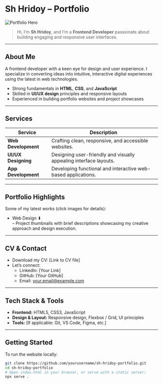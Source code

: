# Sh Hridoy – Portfolio

![Portfolio Hero](hero.jpg)

> Hi, I’m **Sh Hridoy**, and I’m a **Frontend Developer** passionate about building engaging and responsive user interfaces.

---

##  About Me

A frontend developer with a keen eye for design and user experience. I specialize in converting ideas into intuitive, interactive digital experiences using the latest in web technologies.

- Strong fundamentals in **HTML**, **CSS**, and **JavaScript**
- Skilled in **UI/UX design** principles and responsive layouts
- Experienced in building portfolio websites and project showcases

---

##  Services

| Service              | Description                                                                 |
|----------------------|-----------------------------------------------------------------------------|
| **Web Development**  | Crafting clean, responsive, and accessible websites.                        |
| **UI/UX Designing**  | Designing user-friendly and visually appealing interface layouts.           |
| **App Development**  | Developing functional and interactive web-based applications.               |

---

##  Portfolio Highlights

Some of my latest works (click images for details):

- Web Design ⬇  
  – Project thumbnails with brief descriptions showcasing my creative approach and design execution.

---

##  CV & Contact

- Download my CV: [Link to CV file]  
- Let’s connect:
  - LinkedIn: [Your Link]
  - GitHub: [Your GitHub]
  - Email: your.email@example.com

---

##  Tech Stack & Tools

- **Frontend:** HTML5, CSS3, JavaScript  
- **Design & Layout:** Responsive design, Flexbox / Grid, UI principles  
- **Tools:** [If applicable: Git, VS Code, Figma, etc.]

---

##  Getting Started

To run the website locally:

```bash
git clone https://github.com/yourusername/sh-hridoy-portfolio.git
cd sh-hridoy-portfolio
# Open index.html in your browser, or serve with a static server:
npx serve .
